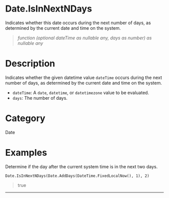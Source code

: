 ﻿# Date.IsInNextNDays
Indicates whether this date occurs during the next number of days, as determined by the current date and time on the system.
> _function (optional dateTime as nullable any, days as number) as nullable any_
# Description 
Indicates whether the given datetime value <code>dateTime</code> occurs during the next number of days, as determined by the current date and time on the system.
      <ul>
      <li><code>dateTime</code>: A <code>date</code>, <code>datetime</code>, or <code>datetimezone</code> value to be evaluated.</li>
      <li><code>days</code>: The number of days.</li>
      </ul>
# Category 
Date
# Examples 
Determine if the day after the current system time is in the next two days.
```
Date.IsInNextNDays(Date.AddDays(DateTime.FixedLocalNow(), 1), 2)
```
> true
***
